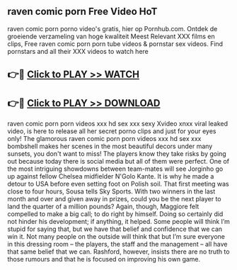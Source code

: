 ## raven comic porn Free Video HoT 

raven comic porn porno video's gratis, hier op Pornhub.com. Ontdek de groeiende verzameling van hoge kwaliteit Meest Relevant XXX films en clips,
Free raven comic porn porn tube videos & pornstar sex videos. Find pornstars and all their XXX videos to watch here


## 👉🔴 [Click to PLAY >> WATCH](http://us.freeplayer.one?title=raven_comic_porn&ref=16D)

## 👉🔴 [Click to PLAY >> DOWNLOAD](http://us.freeplayer.one?title=raven_comic_porn&ref=16D)


raven comic porn porn videos xxx hd sex xxx sexy Xvideo xnxx viral leaked video, is here to release all her secret porno clips and just for your eyes only! The glamorous raven comic porn porn videos xxx hd sex xxx bombshell makes her scenes in the most beautiful decors under many sunsets, you don't want to miss! The players know they take risks by going out because today there is social media but all of them were perfect. One of the most intriguing showdowns between team-mates will see Jorginho go up against fellow Chelsea midfielder N'Golo Kante. It is why he made a detour to USA before even setting foot on Polish soil. That first meeting was close to four hours, Sousa tells Sky Sports. With two winners in the last month and over and given away in prizes, could you be the next player to land the quarter of a million pounds? Again, though, Maggiore felt compelled to make a big call; to do right by himself. Doing so certainly did not hinder his development; if anything, it helped. Some people will think I’m stupid for saying that, but we have that belief and confidence that we can win it. Not many people on the outside will think that but I’m sure everyone in this dressing room – the players, the staff and the management – all have that same belief that we can. Rashford, however, insists there are no truth to those rumours and that he is focused on improving his own game.